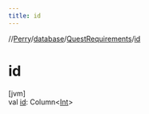 ```yaml
---
title: id
---
```

//[Perry](../../../index.html)/[database](../index.html)/[QuestRequirements](index.html)/[id](id.html)



# id



[jvm]\
val [id](id.html): Column<[Int](https://kotlinlang.org/api/latest/jvm/stdlib/kotlin/-int/index.html)>




